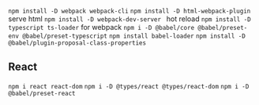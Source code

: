 `npm install -D webpack webpack-cli`
`npm install -D html-webpack-plugin` serve html
`npm install -D webpack-dev-server ` hot reload
`npm install -D typescript ts-loader` for webpack
`npm i -D @babel/core @babel/preset-env @babel/preset-typescript`
`npm install babel-loader`
`npm install -D @babel/plugin-proposal-class-properties`

## React
`npm i react react-dom`
`npm i -D @types/react @types/react-dom`
`npm i -D @babel/preset-react`